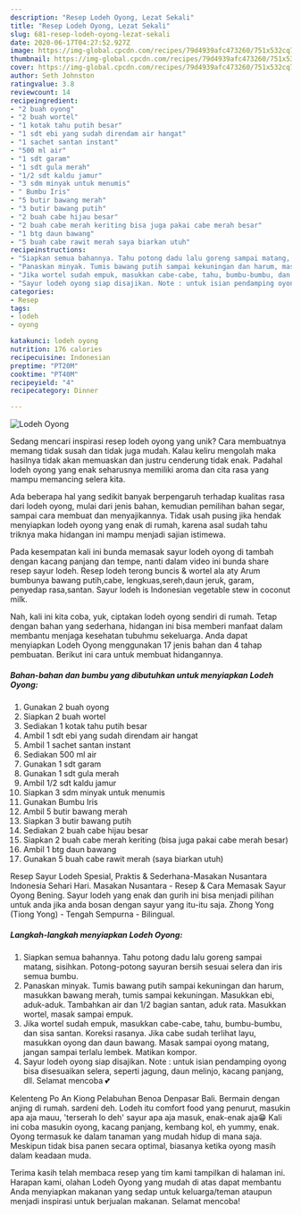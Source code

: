 ```yaml
---
description: "Resep Lodeh Oyong, Lezat Sekali"
title: "Resep Lodeh Oyong, Lezat Sekali"
slug: 681-resep-lodeh-oyong-lezat-sekali
date: 2020-06-17T04:27:52.927Z
image: https://img-global.cpcdn.com/recipes/79d4939afc473260/751x532cq70/lodeh-oyong-foto-resep-utama.jpg
thumbnail: https://img-global.cpcdn.com/recipes/79d4939afc473260/751x532cq70/lodeh-oyong-foto-resep-utama.jpg
cover: https://img-global.cpcdn.com/recipes/79d4939afc473260/751x532cq70/lodeh-oyong-foto-resep-utama.jpg
author: Seth Johnston
ratingvalue: 3.8
reviewcount: 14
recipeingredient:
- "2 buah oyong"
- "2 buah wortel"
- "1 kotak tahu putih besar"
- "1 sdt ebi yang sudah direndam air hangat"
- "1 sachet santan instant"
- "500 ml air"
- "1 sdt garam"
- "1 sdt gula merah"
- "1/2 sdt kaldu jamur"
- "3 sdm minyak untuk menumis"
- " Bumbu Iris"
- "5 butir bawang merah"
- "3 butir bawang putih"
- "2 buah cabe hijau besar"
- "2 buah cabe merah keriting bisa juga pakai cabe merah besar"
- "1 btg daun bawang"
- "5 buah cabe rawit merah saya biarkan utuh"
recipeinstructions:
- "Siapkan semua bahannya. Tahu potong dadu lalu goreng sampai matang, sisihkan. Potong-potong sayuran bersih sesuai selera dan iris semua bumbu."
- "Panaskan minyak. Tumis bawang putih sampai kekuningan dan harum, masukkan bawang merah, tumis sampai kekuningan. Masukkan ebi, aduk-aduk. Tambahkan air dan 1/2 bagian santan, aduk rata. Masukkan wortel, masak sampai empuk."
- "Jika wortel sudah empuk, masukkan cabe-cabe, tahu, bumbu-bumbu, dan sisa santan. Koreksi rasanya. Jika cabe sudah terlihat layu, masukkan oyong dan daun bawang. Masak sampai oyong matang, jangan sampai terlalu lembek. Matikan kompor."
- "Sayur lodeh oyong siap disajikan. Note : untuk isian pendamping oyong bisa disesuaikan selera, seperti jagung, daun melinjo, kacang panjang, dll. Selamat mencoba 💕"
categories:
- Resep
tags:
- lodeh
- oyong

katakunci: lodeh oyong 
nutrition: 176 calories
recipecuisine: Indonesian
preptime: "PT20M"
cooktime: "PT40M"
recipeyield: "4"
recipecategory: Dinner

---
```



![Lodeh Oyong](https://img-global.cpcdn.com/recipes/79d4939afc473260/751x532cq70/lodeh-oyong-foto-resep-utama.jpg)

Sedang mencari inspirasi resep lodeh oyong yang unik? Cara membuatnya memang tidak susah dan tidak juga mudah. Kalau keliru mengolah maka hasilnya tidak akan memuaskan dan justru cenderung tidak enak. Padahal lodeh oyong yang enak seharusnya memiliki aroma dan cita rasa yang mampu memancing selera kita.

Ada beberapa hal yang sedikit banyak berpengaruh terhadap kualitas rasa dari lodeh oyong, mulai dari jenis bahan, kemudian pemilihan bahan segar, sampai cara membuat dan menyajikannya. Tidak usah pusing jika hendak menyiapkan lodeh oyong yang enak di rumah, karena asal sudah tahu triknya maka hidangan ini mampu menjadi sajian istimewa.

Pada kesempatan kali ini bunda memasak sayur lodeh oyong di tambah dengan kacang panjang dan tempe, nanti dalam video ini bunda share resep sayur lodeh. Resep lodeh terong buncis &amp; wortel ala aty Arum bumbunya bawang putih,cabe, lengkuas,sereh,daun jeruk, garam, penyedap rasa,santan. Sayur lodeh is Indonesian vegetable stew in coconut milk.


Nah, kali ini kita coba, yuk, ciptakan lodeh oyong sendiri di rumah. Tetap dengan bahan yang sederhana, hidangan ini bisa memberi manfaat dalam membantu menjaga kesehatan tubuhmu sekeluarga. Anda dapat menyiapkan Lodeh Oyong menggunakan 17 jenis bahan dan 4 tahap pembuatan. Berikut ini cara untuk membuat hidangannya.

<!--inarticleads1-->

##### Bahan-bahan dan bumbu yang dibutuhkan untuk menyiapkan Lodeh Oyong:

1. Gunakan 2 buah oyong
1. Siapkan 2 buah wortel
1. Sediakan 1 kotak tahu putih besar
1. Ambil 1 sdt ebi yang sudah direndam air hangat
1. Ambil 1 sachet santan instant
1. Sediakan 500 ml air
1. Gunakan 1 sdt garam
1. Gunakan 1 sdt gula merah
1. Ambil 1/2 sdt kaldu jamur
1. Siapkan 3 sdm minyak untuk menumis
1. Gunakan  Bumbu Iris
1. Ambil 5 butir bawang merah
1. Siapkan 3 butir bawang putih
1. Sediakan 2 buah cabe hijau besar
1. Siapkan 2 buah cabe merah keriting (bisa juga pakai cabe merah besar)
1. Ambil 1 btg daun bawang
1. Gunakan 5 buah cabe rawit merah (saya biarkan utuh)


Resep Sayur Lodeh Spesial, Praktis &amp; Sederhana-Masakan Nusantara Indonesia Sehari Hari. Masakan Nusantara - Resep &amp; Cara Memasak Sayur Oyong Bening. Sayur lodeh yang enak dan gurih ini bisa menjadi pilihan untuk anda jika anda bosan dengan sayur yang itu-itu saja. Zhong Yong (Tiong Yong) - Tengah Sempurna - Bilingual. 

<!--inarticleads2-->

##### Langkah-langkah menyiapkan Lodeh Oyong:

1. Siapkan semua bahannya. Tahu potong dadu lalu goreng sampai matang, sisihkan. Potong-potong sayuran bersih sesuai selera dan iris semua bumbu.
1. Panaskan minyak. Tumis bawang putih sampai kekuningan dan harum, masukkan bawang merah, tumis sampai kekuningan. Masukkan ebi, aduk-aduk. Tambahkan air dan 1/2 bagian santan, aduk rata. Masukkan wortel, masak sampai empuk.
1. Jika wortel sudah empuk, masukkan cabe-cabe, tahu, bumbu-bumbu, dan sisa santan. Koreksi rasanya. Jika cabe sudah terlihat layu, masukkan oyong dan daun bawang. Masak sampai oyong matang, jangan sampai terlalu lembek. Matikan kompor.
1. Sayur lodeh oyong siap disajikan. Note : untuk isian pendamping oyong bisa disesuaikan selera, seperti jagung, daun melinjo, kacang panjang, dll. Selamat mencoba 💕


Kelenteng Po An Kiong Pelabuhan Benoa Denpasar Bali. Bermain dengan anjing di rumah. sardeni deh. Lodeh itu comfort food yang penurut, masukin apa aja mauu, &#39;terserah lo deh&#39; sayur apa aja masuk, enak-enak aja😁 Kali ini coba masukin oyong, kacang panjang, kembang kol, eh yummy, enak. Oyong termasuk ke dalam tanaman yang mudah hidup di mana saja. Meskipun tidak bisa panen secara optimal, biasanya ketika oyong masih dalam keadaan muda. 

Terima kasih telah membaca resep yang tim kami tampilkan di halaman ini. Harapan kami, olahan Lodeh Oyong yang mudah di atas dapat membantu Anda menyiapkan makanan yang sedap untuk keluarga/teman ataupun menjadi inspirasi untuk berjualan makanan. Selamat mencoba!
